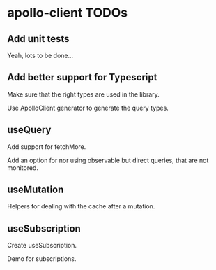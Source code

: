 # apollo-client TODOs

## Add unit tests

Yeah, lots to be done...


## Add better support for Typescript

Make sure that the right types are used in the library.  

Use ApolloClient generator to generate the query types.  


## useQuery

Add support for fetchMore.  

Add an option for nor using observable but direct queries, that are not monitored.  


## useMutation

Helpers for dealing with the cache after a mutation.  


## useSubscription

Create useSubscription.  

Demo for subscriptions.  
